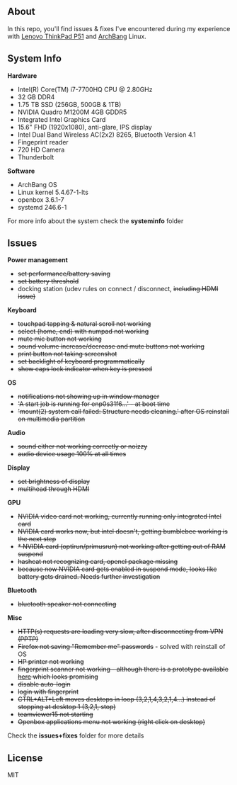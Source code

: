 ## About

In this repo, you'll find issues & fixes I've encountered during my
experience with [Lenovo ThinkPad P51](https://www3.lenovo.com/us/en/laptops/thinkpad/thinkpad-p/P51/p/22TP2WPWP51) and [ArchBang](https://sourceforge.net/projects/archbang/) Linux.


## System Info

**Hardware**

- Intel(R) Core(TM) i7-7700HQ CPU @ 2.80GHz
- 32 GB DDR4
- 1.75 TB SSD (256GB, 500GB & 1TB)
- NVIDIA Quadro M1200M 4GB GDDR5
- Integrated Intel Graphics Card
- 15.6" FHD (1920x1080), anti-glare, IPS display
- Intel Dual Band Wireless AC(2x2) 8265, Bluetooth Version 4.1
- Fingeprint reader
- 720 HD Camera
- Thunderbolt

**Software**

- ArchBang OS
- Linux kernel 5.4.67-1-lts
- openbox 3.6.1-7
- systemd 246.6-1

For more info about the system check the **systeminfo** folder


## Issues

**Power management**
- ~~set performance/battery saving~~
- ~~set battery threshold~~
- docking station (udev rules on connect / disconnect, ~~including HDMI issue)~~

**Keyboard**

- ~~touchpad tapping & natural scroll not working~~
- ~~select (home, end) with numpad not working~~
- ~~mute mic button not working~~
- ~~sound volume increase/decrease and mute buttons not working~~
- ~~print button not taking screenshot~~
- ~~set backlight of keyboard programmatically~~
- ~~show caps lock indicator when key is pressed~~

**OS**

- ~~notifications not showing up in window manager~~
- ~~'A start job is running for enp0s31f6...' - at boot time~~
- ~~'mount(2) system call failed: Structure needs cleaning.' after OS reinstall on multimedia partition~~

**Audio**

- ~~sound either not working correctly or noizzy~~
- ~~audio device usage 100% at all times~~

**Display**

- ~~set brightness of display~~
- ~~multihead through HDMI~~


**GPU**
- ~~NVIDIA video card not working, currently running only integrated Intel card~~
- ~~NVIDIA card works now, but intel doesn't, getting bumblebee working is the next step~~
- ~~* NVIDIA card (optirun/primusrun) not working after getting out of RAM suspend~~
- ~~hashcat not recognizing card, opencl package missing~~
- ~~because now NVIDIA card gets enabled in suspend mode, looks like battery gets drained. Needs further investigation~~

**Bluetooth**

- ~~bluetooth speaker not connecting~~

**Misc**

- ~~HTTP(s) requests are loading very slow, after disconnecting from VPN (PPTP)~~
- ~~Firefox not saving "Remember me" passwords~~ - solved with reinstall of OS
- ~~HP printer not working~~
- ~~fingerprint scanner not working - although there is a prototype available [here](https://github.com/nmikhailov/Validity90/tree/master/prototype) which looks promising~~
- ~~disable auto-login~~
- ~~login with fingerprint~~
- ~~CTRL+ALT+Left moves desktops in loop (3,2,1,4,3,2,1,4...) instead of stopping at desktop 1 (3,2,1, stop)~~
- ~~teamviewer15 not starting~~
- ~~Openbox applications menu not working (right click on desktop)~~

Check the **issues+fixes** folder for more details


## License
MIT
